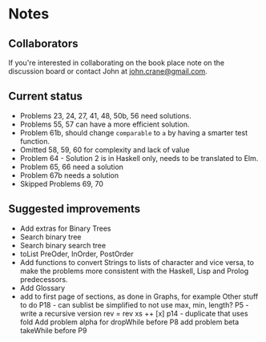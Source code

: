 # Notes 

## Collaborators
If you're interested in collaborating on the book place note on the discussion board or contact John at john.crane@gmail.com.

## Current status
* Problems 23, 24, 27, 41, 48, 50b, 56 need solutions. 
* Problems 55, 57 can have a more efficient solution.
* Problem 61b, should change ```comparable``` to ```a``` by having a smarter test function.
* Omitted 58, 59, 60 for complexity and lack of value
* Problem 64 - Solution 2 is in Haskell only, needs to be translated to Elm. 
* Problem 65, 66 need a solution
* Problem 67b needs a solution
* Skipped Problems 69, 70

## Suggested improvements
* Add extras for Binary Trees
 * Search binary tree
 * Search binary search tree
 * toList PreOder, InOrder, PostOrder  
* Add functions to convert Strings to lists of character and vice versa, to make the problems more consistent with the Haskell, Lisp and Prolog predecessors.
* Add Glossary
* add to first page of sections, as done in Graphs, for example
Other stuff to do
P18 - can sublist be simplified to not use max, min, length?
P5 - write a recursive version
 rev = rev xs ++ [x]
p14 - duplicate that uses fold
Add problem alpha for dropWhile before P8
add problem beta takeWhile before P9
